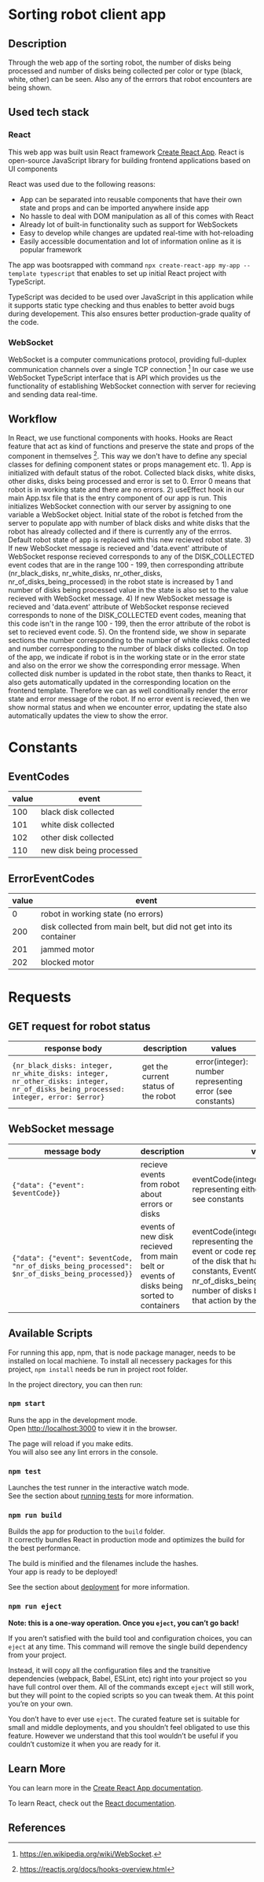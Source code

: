 # Sorting robot client app

## Description
Through the web app of the sorting robot, the number of disks being processed and number of disks being collected per color or type (black, white, other) can be seen. Also any of the errrors that robot encounters are being shown.

## Used tech stack
### React
This web app was built usin React framework [Create React App](https://github.com/facebook/create-react-app).
React is open-source JavaScript library for building frontend applications based on UI components

React was used due to the following reasons:
- App can be separated into reusable components that have their own state and props and can be imported anywhere inside app
- No hassle to deal with DOM manipulation as all of this comes with React
- Already lot of built-in functionality such as support for WebSockets
- Easy to develop while changes are updated real-time with hot-reloading
- Easily accessible documentation and lot of information online as it is popular framework


The app was bootsrapped with command ```npx create-react-app my-app --template typescript``` that enables to set up initial React project with TypeScript.

TypeScript was decided to be used over JavaScript in this application while it supports static type checking and thus enables 
to better avoid bugs during developement. This also ensures better production-grade quality of the code.

### WebSocket

WebSocket is a computer communications protocol, providing full-duplex communication channels over a single TCP connection [^1]
In our case we use WebSocket TypeScript interface that is API which provides us the functionality of establishing WebSocket connection 
with server for recieving and sending data real-time.

## Workflow
In React, we use functional components with hooks. Hooks are React feature that act as kind of functions and preserve the state 
and props of the component in themselves [^2]. This way we don't have to define any special classes for defining component states or props management etc.
1). App is initialized with default status of the robot. Collected black disks, white disks, other disks, disks being processed and error is set to 0. Error 0 means that robot is in working state and there are no errors.
2) useEffect hook in our main App.tsx file that is the entry component of our app is run. This initializes WebSocket connection with our server by assigning to one variable a WebSocket object. Initial state of the robot is fetched from the server to populate app with number of black disks and white disks that the robot has already collected and if there is currently any of the errros. Default robot state of app is replaced with this new recieved robot state.
3) If new WebSocket message is recieved and 'data.event' attribute of WebSocket response recieved corresponds to any of the DISK_COLLECTED event codes that are in the range 100 - 199, then corresponding attribute (nr_black_disks, nr_white_disks, nr_other_disks, nr_of_disks_being_processed) in the robot state is increased by 1 and number of disks being processed value in the state is also set to the value recieved with WebSocket message.
4) If new WebSocket message is recieved and 'data.event' attribute of WebSocket response recieved corresponds to none of the DISK_COLLECTED event codes, meaning that this code isn't in the range 100 - 199, then the error attribute of the robot is set to recieved event code.
5). On the frontend side, we show in separate sections the number corresponding to the number of white disks collected and number corresponding to the number of black disks collected. On top of the app, we indicate if robot is in the working state or in the error state and also on the error we show the corresponding error message. When collected disk number is updated in the robot state, then thanks to React, it also gets automatically updated in the corresponding location on the frontend template. Therefore we can as well conditionally render the error state and error message of the robot. If no error event is recieved, then we show normal status and when we encounter error, updating the state also automatically updates the view to show the error.

# Constants

## EventCodes
| value         | event                    |
| ------------- | -------------            |
| 100           | black disk collected     |
| 101           | white disk collected     |
| 102           | other disk collected     |
| 110           | new disk being processed |

## ErrorEventCodes
| value         | event                |
| ------------- | -------------        |
| 0 | robot in working state (no errors)       |
| 200           | disk collected from main belt, but did not get into its container |
| 201           | jammed motor |
| 202           | blocked motor |

# Requests

## GET request for robot status

| response body        | description               | values |
| ------------- | -------------        | --------- |
|     ```{nr_black_disks: integer, nr_white_disks: integer, nr_other_disks: integer, nr_of_disks_being_processed: integer, error: $error}```       | get the current status of the robot | error(integer): number representing error (see constants) |

## WebSocket message

| message body        | description               | values |
| ------------- | -------------        | --------- |
|  ```{"data": {"event": $eventCode}}``` | recieve events from robot about errors or disks | eventCode(integer) - code representing either disk or error event, see constants |
|  ```{"data": {"event": $eventCode, "nr_of_disks_being_processed": $nr_of_disks_being_processed}}``` | events of new disk recieved from main belt or events of disks being sorted to containers | eventCode(integer) - code representing the processing new disk event or code representing the color of the disk that has been sorted (see constants, EventCodes), nr_of_disks_being_processed(integer): number of disks being processed after that action by the robot|

## Available Scripts

For running this app, npm, that is node package manager, needs to be installed on local machiene. To install all necessery packages for this project, `npm install` needs be run in project root folder.
  
In the project directory, you can then run:

### `npm start`

Runs the app in the development mode.\
Open [http://localhost:3000](http://localhost:3000) to view it in the browser.

The page will reload if you make edits.\
You will also see any lint errors in the console.

### `npm test`

Launches the test runner in the interactive watch mode.\
See the section about [running tests](https://facebook.github.io/create-react-app/docs/running-tests) for more information.

### `npm run build`

Builds the app for production to the `build` folder.\
It correctly bundles React in production mode and optimizes the build for the best performance.

The build is minified and the filenames include the hashes.\
Your app is ready to be deployed!

See the section about [deployment](https://facebook.github.io/create-react-app/docs/deployment) for more information.

### `npm run eject`

**Note: this is a one-way operation. Once you `eject`, you can’t go back!**

If you aren’t satisfied with the build tool and configuration choices, you can `eject` at any time. This command will remove the single build dependency from your project.

Instead, it will copy all the configuration files and the transitive dependencies (webpack, Babel, ESLint, etc) right into your project so you have full control over them. All of the commands except `eject` will still work, but they will point to the copied scripts so you can tweak them. At this point you’re on your own.

You don’t have to ever use `eject`. The curated feature set is suitable for small and middle deployments, and you shouldn’t feel obligated to use this feature. However we understand that this tool wouldn’t be useful if you couldn’t customize it when you are ready for it.

## Learn More

You can learn more in the [Create React App documentation](https://facebook.github.io/create-react-app/docs/getting-started).

To learn React, check out the [React documentation](https://reactjs.org/).

## References
[^1]: https://en.wikipedia.org/wiki/WebSocket.
[^2]: https://reactjs.org/docs/hooks-overview.html
